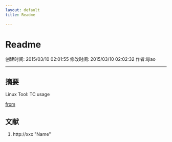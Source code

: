 ```yaml
---
layout: default
title: Readme

---
```


# Readme
创建时间: 2015/03/10 02:01:55  修改时间: 2015/03/10 02:02:32 作者:lijiao

----

## 摘要

Linux Tool: TC usage

[from](http://lartc.org/lartc.html#LARTC.QDISC.CLASSFUL)

## 文献
1. http://xxx  "Name"


